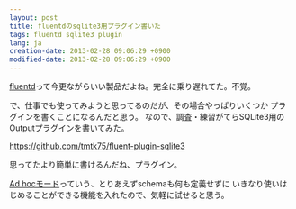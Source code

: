 ```yaml
---
layout: post
title: fluentdのsqlite3用プラグイン書いた
tags: fluentd sqlite3 plugin
lang: ja
creation-date: 2013-02-28 09:06:29 +0900
modified-date: 2013-02-28 09:06:29 +0900
---
```

[fluentd][fd]って今更ながらいい製品だよね。完全に乗り遅れてた。不覚。

  [fd]: http://fluentd.org/

で、仕事でも使ってみようと思ってるのだが、その場合やっぱりいくつか
プラグインを書くことになるんだと思う。
なので、調査・練習がてらSQLite3用のOutputプラグインを書いてみた。

<https://github.com/tmtk75/fluent-plugin-sqlite3>


思ってたより簡単に書けるんだね、プラグイン。

[Ad hocモード][adhoc]っていう、とりあえずschemaも何も定義せずに
いきなり使いはじめることができる機能を入れたので、気軽に試せると思う。

  [adhoc]: https://github.com/tmtk75/fluent-plugin-sqlite3/blob/master/README.md#getting-started
